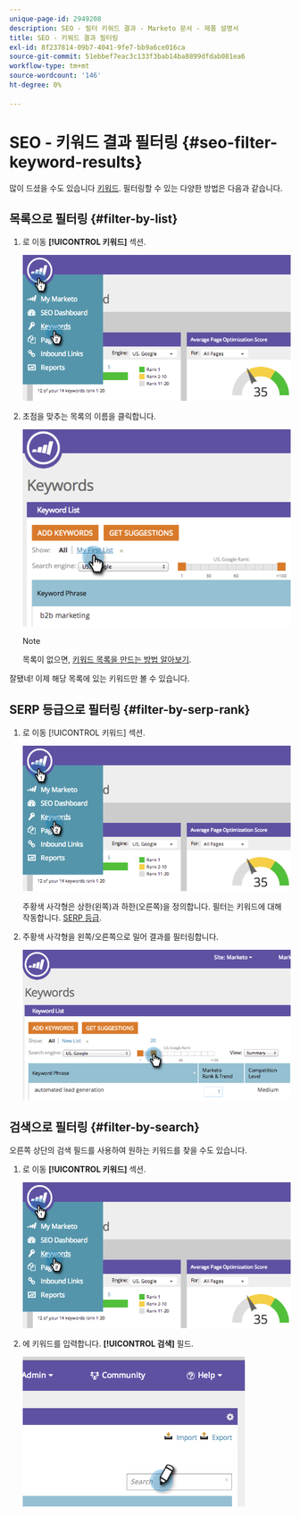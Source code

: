```yaml
---
unique-page-id: 2949208
description: SEO - 필터 키워드 결과 - Marketo 문서 - 제품 설명서
title: SEO - 키워드 결과 필터링
exl-id: 8f237814-09b7-4041-9fe7-bb9a6ce016ca
source-git-commit: 51ebbef7eac3c133f3bab14ba8899dfdab081ea6
workflow-type: tm+mt
source-wordcount: '146'
ht-degree: 0%

---
```


# SEO - 키워드 결과 필터링 {#seo-filter-keyword-results}

많이 드셨을 수도 있습니다 [키워드](/help/marketo/product-docs/additional-apps/seo/keywords/seo-understanding-keywords.md). 필터링할 수 있는 다양한 방법은 다음과 같습니다.

## 목록으로 필터링 {#filter-by-list}

1. 로 이동 **[!UICONTROL 키워드]** 섹션.

   ![](assets/image2014-9-18-11-3a55-3a8.png)

1. 초점을 맞추는 목록의 이름을 클릭합니다.

   ![](assets/image2014-9-18-11-3a55-3a32.png)

   >[!NOTE]
   >
   >목록이 없으면, [키워드 목록을 만드는 방법 알아보기](/help/marketo/product-docs/additional-apps/seo/understanding-seo/seo-managing-lists.md).

잘됐네! 이제 해당 목록에 있는 키워드만 볼 수 있습니다.

## SERP 등급으로 필터링 {#filter-by-serp-rank}

1. 로 이동 [!UICONTROL 키워드] 섹션.

   ![](assets/image2014-9-18-12-3a0-3a10.png)

   주황색 사각형은 상한(왼쪽)과 하한(오른쪽)을 정의합니다. 필터는 키워드에 대해 작동합니다. [SERP 등급](/help/marketo/product-docs/additional-apps/seo/understanding-seo/understanding-search-engine-optimization.md).

1. 주황색 사각형을 왼쪽/오른쪽으로 밀어 결과를 필터링합니다.

   ![](assets/image2014-9-18-12-3a0-3a15.png)

## 검색으로 필터링 {#filter-by-search}

오른쪽 상단의 검색 필드를 사용하여 원하는 키워드를 찾을 수도 있습니다.

1. 로 이동 **[!UICONTROL 키워드]** 섹션.

   ![](assets/image2014-9-18-12-3a0-3a50.png)

1. 에 키워드를 입력합니다. **[!UICONTROL 검색]** 필드.

   ![](assets/image2014-9-18-12-3a1-3a7.png)

